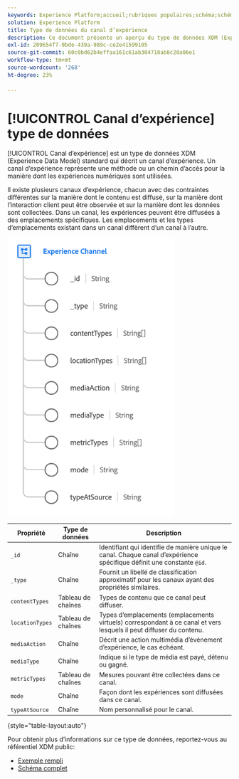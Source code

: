 ```yaml
---
keywords: Experience Platform;accueil;rubriques populaires;schéma;schéma;XDM;champs;schémas;schémas;détails de page web;type de données;type de données;page web
solution: Experience Platform
title: Type de données du canal d’expérience
description: Ce document présente un aperçu du type de données XDM (Experience Channel Data Model).
exl-id: 209654f7-0bde-439a-989c-ce2e41599105
source-git-commit: 60c0bd62b4effaa161c61ab304718ab8c20a06e1
workflow-type: tm+mt
source-wordcount: '268'
ht-degree: 23%

---
```


# [!UICONTROL Canal d’expérience] type de données

[!UICONTROL Canal d’expérience] est un type de données XDM (Experience Data Model) standard qui décrit un canal d’expérience. Un canal d’expérience représente une méthode ou un chemin d’accès pour la manière dont les expériences numériques sont utilisées.

Il existe plusieurs canaux d’expérience, chacun avec des contraintes différentes sur la manière dont le contenu est diffusé, sur la manière dont l’interaction client peut être observée et sur la manière dont les données sont collectées. Dans un canal, les expériences peuvent être diffusées à des emplacements spécifiques. Les emplacements et les types d’emplacements existant dans un canal diffèrent d’un canal à l’autre.

![](../images/data-types/experience-channel.png)

| Propriété | Type de données | Description |
| --- | --- | --- |
| `_id` | Chaîne | Identifiant qui identifie de manière unique le canal. Chaque canal d’expérience spécifique définit une constante `@id`. |
| `_type` | Chaîne | Fournit un libellé de classification approximatif pour les canaux ayant des propriétés similaires. |
| `contentTypes` | Tableau de chaînes | Types de contenu que ce canal peut diffuser. |
| `locationTypes` | Tableau de chaînes | Types d’emplacements (emplacements virtuels) correspondant à ce canal et vers lesquels il peut diffuser du contenu. |
| `mediaAction` | Chaîne | Décrit une action multimédia d’événement d’expérience, le cas échéant. |
| `mediaType` | Chaîne | Indique si le type de média est payé, détenu ou gagné. |
| `metricTypes` | Tableau de chaînes | Mesures pouvant être collectées dans ce canal. |
| `mode` | Chaîne | Façon dont les expériences sont diffusées dans ce canal. |
| `typeAtSource` | Chaîne | Nom personnalisé pour le canal. |

{style="table-layout:auto"}

Pour obtenir plus d’informations sur ce type de données, reportez-vous au référentiel XDM public:

* [Exemple rempli](https://github.com/adobe/xdm/blob/master/components/datatypes/channels/channel.example.1.json)
* [Schéma complet](https://github.com/adobe/xdm/blob/master/components/datatypes/channels/channel.schema.json)
